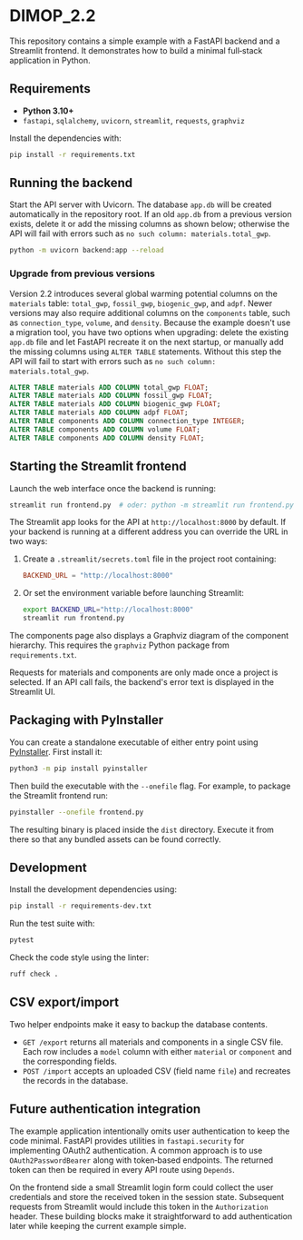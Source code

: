 # DIMOP_2.2

This repository contains a simple example with a FastAPI backend and a Streamlit
frontend. It demonstrates how to build a minimal full‑stack application in
Python.

## Requirements

- **Python 3.10+**
- `fastapi`, `sqlalchemy`, `uvicorn`, `streamlit`, `requests`, `graphviz`

Install the dependencies with:

```bash
pip install -r requirements.txt
```

## Running the backend

Start the API server with Uvicorn. The database `app.db` will be created automatically in the repository root. If an old `app.db` from a previous version exists, delete it or add the missing columns as shown below; otherwise the API will fail with errors such as `no such column: materials.total_gwp`.

```bash
python -m uvicorn backend:app --reload
```

### Upgrade from previous versions

Version 2.2 introduces several global warming potential columns on the `materials` table: `total_gwp`, `fossil_gwp`, `biogenic_gwp`, and `adpf`.
Newer versions may also require additional columns on the `components` table, such as `connection_type`, `volume`, and `density`.
Because the example doesn't use a migration tool, you have two options when upgrading: delete the existing `app.db` file and let FastAPI recreate it on the next startup, or manually add the missing columns using `ALTER TABLE` statements. Without this step the API will fail to start with errors such as `no such column: materials.total_gwp`.

```sql
ALTER TABLE materials ADD COLUMN total_gwp FLOAT;
ALTER TABLE materials ADD COLUMN fossil_gwp FLOAT;
ALTER TABLE materials ADD COLUMN biogenic_gwp FLOAT;
ALTER TABLE materials ADD COLUMN adpf FLOAT;
ALTER TABLE components ADD COLUMN connection_type INTEGER;
ALTER TABLE components ADD COLUMN volume FLOAT;
ALTER TABLE components ADD COLUMN density FLOAT;
```

## Starting the Streamlit frontend

Launch the web interface once the backend is running:

```bash
streamlit run frontend.py  # oder: python -m streamlit run frontend.py
```

The Streamlit app looks for the API at `http://localhost:8000` by default. If
your backend is running at a different address you can override the URL in two
ways:

1. Create a `.streamlit/secrets.toml` file in the project root containing:

   ```toml
   BACKEND_URL = "http://localhost:8000"
   ```

2. Or set the environment variable before launching Streamlit:

   ```bash
   export BACKEND_URL="http://localhost:8000"
   streamlit run frontend.py
   ```

The components page also displays a Graphviz diagram of the component hierarchy.
This requires the `graphviz` Python package from `requirements.txt`.

Requests for materials and components are only made once a project is
selected. If an API call fails, the backend's error text is displayed in the
Streamlit UI.

## Packaging with PyInstaller

You can create a standalone executable of either entry point using
[PyInstaller](https://pyinstaller.org/). First install it:

```bash
python3 -m pip install pyinstaller
```

Then build the executable with the `--onefile` flag. For example, to package the
Streamlit frontend run:

```bash
pyinstaller --onefile frontend.py
```

The resulting binary is placed inside the `dist` directory. Execute it from
there so that any bundled assets can be found correctly.

## Development

Install the development dependencies using:

```bash
pip install -r requirements-dev.txt
```

Run the test suite with:

```bash
pytest
```

Check the code style using the linter:

```bash
ruff check .
```

## CSV export/import

Two helper endpoints make it easy to backup the database contents.

- `GET /export` returns all materials and components in a single CSV file. Each
  row includes a `model` column with either `material` or `component` and the
  corresponding fields.
- `POST /import` accepts an uploaded CSV (field name `file`) and recreates the
  records in the database.

## Future authentication integration

The example application intentionally omits user authentication to keep the
code minimal. FastAPI provides utilities in `fastapi.security` for implementing
OAuth2 authentication. A common approach is to use
`OAuth2PasswordBearer` along with token‑based endpoints. The returned token can
then be required in every API route using `Depends`.

On the frontend side a small Streamlit login form could collect the user
credentials and store the received token in the session state. Subsequent
requests from Streamlit would include this token in the `Authorization` header.
These building blocks make it straightforward to add authentication later while
keeping the current example simple.

